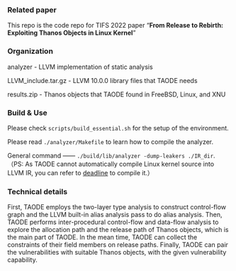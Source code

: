 ### Related paper

This repo is the code repo for TIFS 2022 paper “**From Release to Rebirth: Exploiting Thanos Objects in Linux Kernel**”

### Organization

analyzer - LLVM implementation of static analysis

LLVM_include.tar.gz - LLVM 10.0.0 library files that TAODE needs

results.zip - Thanos objects that TAODE found in FreeBSD, Linux, and XNU

### Build & Use

Please check `scripts/build_essential.sh` for the setup of the environment.

Please read `./analyzer/Makefile` to learn how to compile the analyzer.

General command —— `./build/lib/analyzer -dump-leakers ./IR_dir`. （PS: As TAODE cannot automatically compile Linux kernel source into LLVM IR, you can refer to [deadline](https://github.com/sslab-gatech/deadline) to compile it.）

### Technical details

First, TAODE employs the two-layer type analysis to construct control-flow graph and the LLVM built-in alias analysis pass to do alias analysis. Then, TAODE performs inter-procedural control-flow and data-flow analysis to explore the allocation path and the release path of Thanos objects, which is the main part of TAODE. In the mean time, TAODE can collect the constraints of their field members on release paths. Finally, TAODE can pair the vulnerabilities with suitable Thanos objects, with the given vulnerability capability.

  
